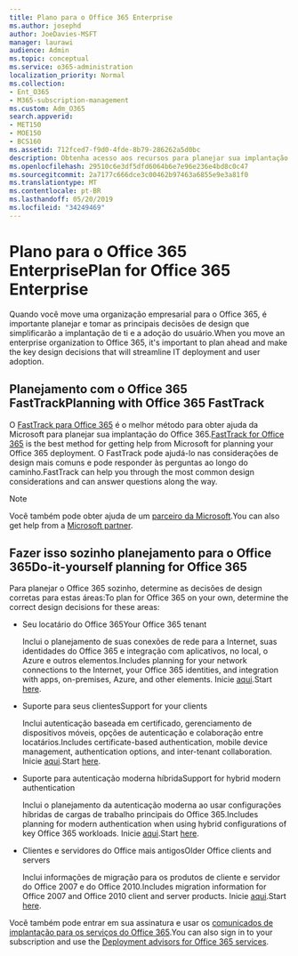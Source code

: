```yaml
---
title: Plano para o Office 365 Enterprise
ms.author: josephd
author: JoeDavies-MSFT
manager: laurawi
audience: Admin
ms.topic: conceptual
ms.service: o365-administration
localization_priority: Normal
ms.collection:
- Ent_O365
- M365-subscription-management
ms.custom: Adm_O365
search.appverid:
- MET150
- MOE150
- BCS160
ms.assetid: 712fced7-f9d0-4fde-8b79-286262a5d0bc
description: Obtenha acesso aos recursos para planejar sua implantação corporativa do Office 365.
ms.openlocfilehash: 29510c6e3df5dfd6064b6e7e96e236e4bd8c0c47
ms.sourcegitcommit: 2a7177c666dce3c00462b97463a6855e9e3a81f0
ms.translationtype: MT
ms.contentlocale: pt-BR
ms.lasthandoff: 05/20/2019
ms.locfileid: "34249469"
---
```

# <a name="plan-for-office-365-enterprise"></a><span data-ttu-id="8b9ff-103">Plano para o Office 365 Enterprise</span><span class="sxs-lookup"><span data-stu-id="8b9ff-103">Plan for Office 365 Enterprise</span></span>

<span data-ttu-id="8b9ff-104">Quando você move uma organização empresarial para o Office 365, é importante planejar e tomar as principais decisões de design que simplificarão a implantação de ti e a adoção do usuário.</span><span class="sxs-lookup"><span data-stu-id="8b9ff-104">When you move an enterprise organization to Office 365, it's important to plan ahead and make the key design decisions that will streamline IT deployment and user adoption.</span></span> 

## <a name="planning-with-office-365-fasttrack"></a><span data-ttu-id="8b9ff-105">Planejamento com o Office 365 FastTrack</span><span class="sxs-lookup"><span data-stu-id="8b9ff-105">Planning with Office 365 FastTrack</span></span>

<span data-ttu-id="8b9ff-106">O [FastTrack para Office 365](https://docs.microsoft.com/fasttrack/O365-fasttrack-benefit-for-office-365) é o melhor método para obter ajuda da Microsoft para planejar sua implantação do Office 365.</span><span class="sxs-lookup"><span data-stu-id="8b9ff-106">[FastTrack for Office 365](https://docs.microsoft.com/fasttrack/O365-fasttrack-benefit-for-office-365) is the best method for getting help from Microsoft for planning your Office 365 deployment.</span></span> <span data-ttu-id="8b9ff-107">O FastTrack pode ajudá-lo nas considerações de design mais comuns e pode responder às perguntas ao longo do caminho.</span><span class="sxs-lookup"><span data-stu-id="8b9ff-107">FastTrack can help you through the most common design considerations and can answer questions along the way.</span></span> 

>[!Note]
><span data-ttu-id="8b9ff-108">Você também pode obter ajuda de um [parceiro da Microsoft](https://www.microsoft.com/solution-providers/home).</span><span class="sxs-lookup"><span data-stu-id="8b9ff-108">You can also get help from a [Microsoft partner](https://www.microsoft.com/solution-providers/home).</span></span>
>

## <a name="do-it-yourself-planning-for-office-365"></a><span data-ttu-id="8b9ff-109">Fazer isso sozinho planejamento para o Office 365</span><span class="sxs-lookup"><span data-stu-id="8b9ff-109">Do-it-yourself planning for Office 365</span></span>

<span data-ttu-id="8b9ff-110">Para planejar o Office 365 sozinho, determine as decisões de design corretas para estas áreas:</span><span class="sxs-lookup"><span data-stu-id="8b9ff-110">To plan for Office 365 on your own, determine the correct design decisions for these areas:</span></span>

- <span data-ttu-id="8b9ff-111">Seu locatário do Office 365</span><span class="sxs-lookup"><span data-stu-id="8b9ff-111">Your Office 365 tenant</span></span>

  <span data-ttu-id="8b9ff-112">Inclui o planejamento de suas conexões de rede para a Internet, suas identidades do Office 365 e integração com aplicativos, no local, o Azure e outros elementos.</span><span class="sxs-lookup"><span data-stu-id="8b9ff-112">Includes planning for your network connections to the Internet, your Office 365 identities, and integration with apps, on-premises, Azure, and other elements.</span></span> <span data-ttu-id="8b9ff-113">Inicie [aqui](subscriptions-licenses-accounts-and-tenants-for-microsoft-cloud-offerings.md).</span><span class="sxs-lookup"><span data-stu-id="8b9ff-113">Start [here](subscriptions-licenses-accounts-and-tenants-for-microsoft-cloud-offerings.md).</span></span>

- <span data-ttu-id="8b9ff-114">Suporte para seus clientes</span><span class="sxs-lookup"><span data-stu-id="8b9ff-114">Support for your clients</span></span>

  <span data-ttu-id="8b9ff-115">Inclui autenticação baseada em certificado, gerenciamento de dispositivos móveis, opções de autenticação e colaboração entre locatários.</span><span class="sxs-lookup"><span data-stu-id="8b9ff-115">Includes certificate-based authentication, mobile device management, authentication options, and inter-tenant collaboration.</span></span> <span data-ttu-id="8b9ff-116">Inicie [aqui](office-365-client-support-certificate-based-authentication.md).</span><span class="sxs-lookup"><span data-stu-id="8b9ff-116">Start [here](office-365-client-support-certificate-based-authentication.md).</span></span>

- <span data-ttu-id="8b9ff-117">Suporte para autenticação moderna híbrida</span><span class="sxs-lookup"><span data-stu-id="8b9ff-117">Support for hybrid modern authentication</span></span>

  <span data-ttu-id="8b9ff-118">Inclui o planejamento da autenticação moderna ao usar configurações híbridas de cargas de trabalho principais do Office 365.</span><span class="sxs-lookup"><span data-stu-id="8b9ff-118">Includes planning for modern authentication when using hybrid configurations of key Office 365 workloads.</span></span> <span data-ttu-id="8b9ff-119">Inicie [aqui](hybrid-modern-auth-overview.md).</span><span class="sxs-lookup"><span data-stu-id="8b9ff-119">Start [here](hybrid-modern-auth-overview.md).</span></span>

- <span data-ttu-id="8b9ff-120">Clientes e servidores do Office mais antigos</span><span class="sxs-lookup"><span data-stu-id="8b9ff-120">Older Office clients and servers</span></span>

  <span data-ttu-id="8b9ff-121">Inclui informações de migração para os produtos de cliente e servidor do Office 2007 e do Office 2010.</span><span class="sxs-lookup"><span data-stu-id="8b9ff-121">Includes migration information for Office 2007 and Office 2010 client and server products.</span></span> <span data-ttu-id="8b9ff-122">Inicie [aqui](plan-upgrade-previous-versions-office.md).</span><span class="sxs-lookup"><span data-stu-id="8b9ff-122">Start [here](plan-upgrade-previous-versions-office.md).</span></span>

<span data-ttu-id="8b9ff-123">Você também pode entrar em sua assinatura e usar os [comunicados de implantação para os serviços do Office 365](deployment-advisors-for-office-365.md).</span><span class="sxs-lookup"><span data-stu-id="8b9ff-123">You can also sign in to your subscription and use the [Deployment advisors for Office 365 services](deployment-advisors-for-office-365.md).</span></span>


<!--

This checklist will help your organization as you plan and prepare for a migration to Office 365. The phases and steps in the checklist are aligned with the guidance provided by the [Onboarding Center](https://go.microsoft.com/fwlink/?LinkId=517115). Feel free to adapt this checklist to your organization's needs.

Most organizations don't need to do anything to prepare for Office 365. It's an application on the web and people are able to use it as soon as they have an account. Other organizations have more locations, security practices, or other requirements that create the need for more planning. For enterprise-level organizations, follow the checklist items below to get started with Office 365.
  
If you want help getting Office 365 set up, [FastTrack](https://fasttrack.microsoft.com/office) is the easiest way to deploy Office 365, you can also sign in and use the [Deployment advisors for Office 365 services](deployment-advisors-for-office-365.md).
  
|**Choose one or more to get started:**||
|:-----|:-----|
| [System requirements for Office](https://products.office.com/office-system-requirements) |- Microsoft Office Professional, Office 365, Office 365 ProPlus, and each Office application for Windows, Mac, iOS, and Android all have specific system requirements. Ensure your hardware and software meet the minimum system requirements.|
|**Most** customers connect their on-premises directory to Office 365. Get a head start on directory preparation by [installing and running IdFix on your network](https://www.microsoft.com/download/details.aspx?id=36832). <br> Use the [AAD Connect advisor](https://aka.ms/aadconnectpwsync) and the [Azure AD Premium set up guide](https://aka.ms/aadpguidance) to get customized set up guidance. <br> |- Automated checks against your directory to [validate people's accounts will properly synchronize](https://support.office.com/article/Prepare-to-provision-users-through-directory-synchronization-to-Office-365-01920974-9e6f-4331-a370-13aea4e82b3e). <br> - Recommends changes to directory objects and offers to automate the changes for you. <br> - [More details on using the IdFix tool](prepare-directory-attributes-for-synch-with-idfix.md). |
|**Read** our [network performance guidance](https://aka.ms/tune) and use our tools to ensure you have the connectivity and performance configuration necessary to provide people with the best experience.  <br> | - Ensure you can connect to Office 365, if you filter or scan outbound traffic, you'll want to understand what [managing Office 365 endpoints](https://support.office.com/article/Managing-Office-365-endpoints-99cab9d4-ef59-4207-9f2b-3728eb46bf9a) means for your organization.  <br>  - [Model and test your network capacity](https://support.office.com/article/Network-and-migration-planning-for-Office-365-f5ee6c33-bcd7-4b0b-b0f8-dc1d9fb8d132) or move to an [Azure ExpressRoute for Office 365](https://support.office.com/article/Azure-ExpressRoute-for-Office-365-6d2534a2-c19c-4a99-be5e-33a0cee5d3bd) circuit for a more predictable experience.   |
|**Use** our [planning checklist](https://support.office.com/article/Deployment-planning-checklist-for-Office-365-5fa4f6ef-35ad-4840-91c1-4834df3df5a0) as a starting place for building your own deployment plan.  <br> | - In-depth overview of possible areas you'll need to plan for with links to reference or how-to information to help you plan. |
|**Use** the [Exchange Server Large Item Script](https://gallery.technet.microsoft.com/Exchange-Server-Large-Item-b9546cc6) to find mail items that may be too large to migrate.  <br> | - Uses Exchange Web Services to impersonate, access, scan the mailbox for file sizes you specify, and dumps the results in a CSV file. Read the [detailed instructions on how to use the script](https://blogs.technet.com/b/mikehall/archive/2013/06/27/large-mail-item-script.aspx). |
|**Take** advantage of [Microsoft deployment experts](https://go.microsoft.com/fwlink/?LinkId=517115) who can help you from planning to helping everyone start using the new services and applications.  <br> Use the [Deployment wizards for Office 365 services](https://support.office.com/article/Deployment-wizards-for-Office-365-services-165f46e8-3533-4d76-be57-97f81ebd40f2) to get customized set up guidance.  <br> | - The Onboarding center works directly with customers and with partner organizations. Give them a call today. |
|**Use** the [templates and resources in the Office 365 success center](https://www.microsoft.com/fasttrack/resources) to share your deployment and onboarding plans with the people in your organization.  <br> | - Communication with everyone before, during, and after the transition to Office 365 is critical.  <br> - Use our templates, guides, and handouts to improve your communications. |
|**Read** the article [Office 365 Network Connectivity Principles](https://aka.ms/o365networkingprinciples) to understand the connectivity principles for securely managing Office 365 traffic and getting the best possible performance.  <br> | - This article will help you understand the most recent guidance for securely optimizing Office 365 network connectivity. |
   
Want more resources to help you integrate Office 365 with your broader cloud strategy? Here are the [Microsoft cloud IT architecture resources](https://docs.microsoft.com/en-us/office365/enterprise/microsoft-cloud-it-architecture-resources).
  
## Want to talk with support?

We're here to help, [contact support](https://support.office.com/article/32a17ca7-6fa0-4870-8a8d-e25ba4ccfd4b) for business products.


--> 
